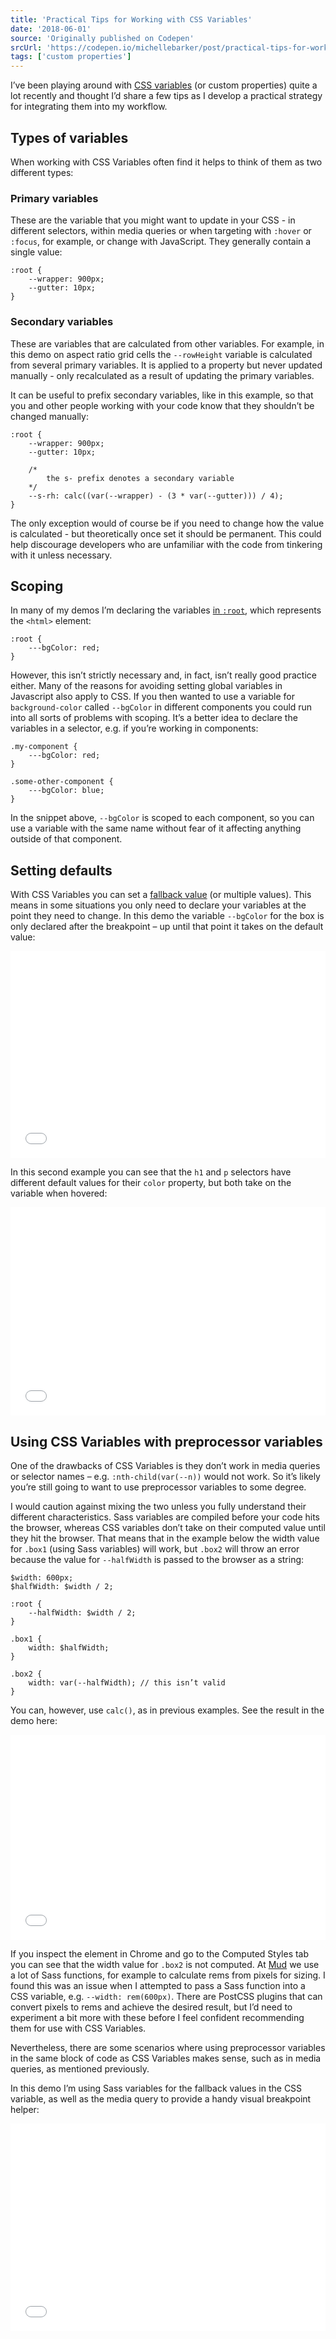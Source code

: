 ```yaml
---
title: 'Practical Tips for Working with CSS Variables'
date: '2018-06-01'
source: 'Originally published on Codepen'
srcUrl: 'https://codepen.io/michellebarker/post/practical-tips-for-working-with-css-variables'
tags: ['custom properties']
---
```


I’ve been playing around with [CSS variables](https://developer.mozilla.org/en-US/docs/Web/CSS/Using_CSS_variables) (or custom properties) quite a lot recently and thought I’d share a few tips as I develop a practical strategy for integrating them into my workflow.

## Types of variables

When working with CSS Variables often find it helps to think of them as two different types:

### Primary variables

These are the variable that you might want to update in your CSS - in different selectors, within media queries or when targeting with `:hover` or `:focus`, for example, or change with JavaScript. They generally contain a single value:

```
:root {
	--wrapper: 900px;
	--gutter: 10px;
}
```

### Secondary variables

These are variables that are calculated from other variables. For example, in this demo on aspect ratio grid cells the `--rowHeight` variable is calculated from several primary variables. It is applied to a property but never updated manually - only recalculated as a result of updating the primary variables.

It can be useful to prefix secondary variables, like in this example, so that you and other people working with your code know that they shouldn’t be changed manually:

```
:root {
	--wrapper: 900px;
	--gutter: 10px;

	/*
		the s- prefix denotes a secondary variable
	*/
	--s-rh: calc((var(--wrapper) - (3 * var(--gutter))) / 4);
}
```

The only exception would of course be if you need to change how the value is calculated - but theoretically once set it should be permanent. This could help discourage developers who are unfamiliar with the code from tinkering with it unless necessary.

## Scoping

In many of my demos I’m declaring the variables [in `:root`](https://developer.mozilla.org/en-US/docs/Web/CSS/:root), which represents the `<html>` element:

```
:root {
	---bgColor: red;
}
```

However, this isn’t strictly necessary and, in fact, isn’t really good practice either. Many of the reasons for avoiding setting global variables in Javascript also apply to CSS. If you then wanted to use a variable for `background-color` called `--bgColor` in different components you could run into all sorts of problems with scoping. It’s a better idea to declare the variables in a selector, e.g. if you’re working in components:

```
.my-component {
	---bgColor: red;
}

.some-other-component {
	---bgColor: blue;
}
```

In the snippet above, `--bgColor` is scoped to each component, so you can use a variable with the same name without fear of it affecting anything outside of that component.

## Setting defaults

With CSS Variables you can set a [fallback value](https://developer.mozilla.org/en-US/docs/Web/CSS/Using_CSS_variables) (or multiple values). This means in some situations you only need to declare your variables at the point they need to change. In this demo the variable `--bgColor` for the box is only declared after the breakpoint – up until that point it takes on the default value:

<iframe height='331' scrolling='no' title='CSS Variable default values' src='//codepen.io/michellebarker/embed/PaqMpy/?height=331&theme-id=0&default-tab=css,result&embed-version=2' frameborder='no' allowtransparency='true' allowfullscreen='true' style='width: 100%;'>See the Pen <a href='https://codepen.io/michellebarker/pen/PaqMpy/'>CSS Variable default values</a> by Michelle Barker (<a href='https://codepen.io/michellebarker'>@michellebarker</a>) on <a href='https://codepen.io'>CodePen</a>.
</iframe>

In this second example you can see that the `h1` and `p` selectors have different default values for their `color` property, but both take on the variable when hovered:

<iframe height='333' scrolling='no' title='CSS Variable with defaults' src='//codepen.io/michellebarker/embed/PaPmwr/?height=333&theme-id=0&default-tab=css,result&embed-version=2' frameborder='no' allowtransparency='true' allowfullscreen='true' style='width: 100%;'>See the Pen <a href='https://codepen.io/michellebarker/pen/PaPmwr/'>CSS Variable with defaults</a> by Michelle Barker (<a href='https://codepen.io/michellebarker'>@michellebarker</a>) on <a href='https://codepen.io'>CodePen</a>.
</iframe>

## Using CSS Variables with preprocessor variables

One of the drawbacks of CSS Variables is they don’t work in media queries or selector names – e.g. `:nth-child(var(--n))` would not work. So it’s likely you’re still going to want to use preprocessor variables to some degree.

I would caution against mixing the two unless you fully understand their different characteristics. Sass variables are compiled before your code hits the browser, whereas CSS variables don’t take on their computed value until they hit the browser. That means that in the example below the width value for `.box1` (using Sass variables) will work, but `.box2` will throw an error because the value for `--halfWidth` is passed to the browser as a string:

```
$width: 600px;
$halfWidth: $width / 2;

:root {
	--halfWidth: $width / 2;
}

.box1 {
	width: $halfWidth;
}

.box2 {
	width: var(--halfWidth); // this isn’t valid
}
```

You can, however, use `calc()`, as in previous examples. See the result in the demo here:

<iframe height='328' scrolling='no' title='Preprocessor variable with CSS Variables' src='//codepen.io/michellebarker/embed/aKvWyK/?height=328&theme-id=0&default-tab=css,result&embed-version=2' frameborder='no' allowtransparency='true' allowfullscreen='true' style='width: 100%;'>See the Pen <a href='https://codepen.io/michellebarker/pen/aKvWyK/'>Preprocessor variable with CSS Variables</a> by Michelle Barker (<a href='https://codepen.io/michellebarker'>@michellebarker</a>) on <a href='https://codepen.io'>CodePen</a>.
</iframe>

If you inspect the element in Chrome and go to the Computed Styles tab you can see that the width value for `.box2` is not computed. At [Mud](http://ournameismud.co.uk) we use a lot of Sass functions, for example to calculate rems from pixels for sizing. I found this was an issue when I attempted to pass a Sass function into a CSS variable, e.g. `--width: rem(600px)`. There are PostCSS plugins that can convert pixels to rems and achieve the desired result, but I’d need to experiment a bit more with these before I feel confident recommending them for use with CSS Variables.

Nevertheless, there are some scenarios where using preprocessor variables in the same block of code as CSS Variables makes sense, such as in media queries, as mentioned previously.

In this demo I’m using Sass variables for the fallback values in the CSS variable, as well as the media query to provide a handy visual breakpoint helper:

<iframe height='332' scrolling='no' title='Visualising breakpoints with CSS Variables' src='//codepen.io/michellebarker/embed/pKJMJM/?height=332&theme-id=0&default-tab=css,result&embed-version=2' frameborder='no' allowtransparency='true' allowfullscreen='true' style='width: 100%;'>See the Pen <a href='https://codepen.io/michellebarker/pen/pKJMJM/'>Visualising breakpoints with CSS Variables</a> by Michelle Barker (<a href='https://codepen.io/michellebarker'>@michellebarker</a>) on <a href='https://codepen.io'>CodePen</a>.
</iframe>
